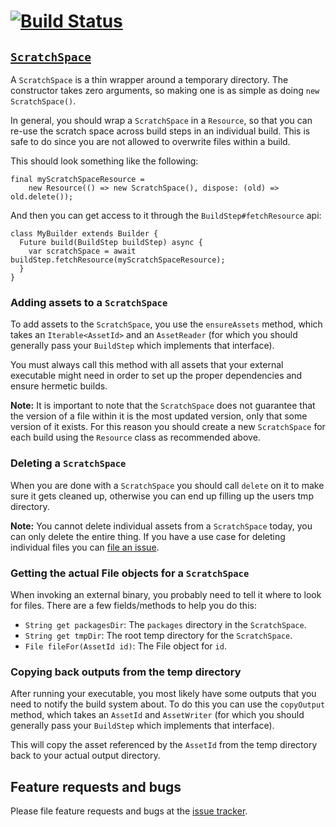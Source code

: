 # [![Build Status](https://travis-ci.org/dart-lang/build.svg?branch=master)](https://travis-ci.org/dart-lang/build)

## [`ScratchSpace`][dartdoc:ScratchSpace]

A `ScratchSpace` is a thin wrapper around a temporary directory. The
constructor takes zero arguments, so making one is as simple as doing
`new ScratchSpace()`.

In general, you should wrap a `ScratchSpace` in a `Resource`, so that you can
re-use the scratch space across build steps in an individual build. This is
safe to do since you are not allowed to overwrite files within a build.

This should look something like the following:

```
final myScratchSpaceResource =
    new Resource(() => new ScratchSpace(), dispose: (old) => old.delete());
```

And then you can get access to it through the `BuildStep#fetchResource` api:

```
class MyBuilder extends Builder {
  Future build(BuildStep buildStep) async {
    var scratchSpace = await buildStep.fetchResource(myScratchSpaceResource);
  }
}
```

### Adding assets to a `ScratchSpace`

To add assets to the `ScratchSpace`, you use the `ensureAssets` method, which
takes an `Iterable<AssetId>` and an `AssetReader` (for which you should
generally pass your `BuildStep` which implements that interface).

You must always call this method with all assets that your external executable
might need in order to set up the proper dependencies and ensure hermetic
builds.

**Note:** It is important to note that the `ScratchSpace` does not guarantee
that the version of a file within it is the most updated version, only that
some version of it exists. For this reason you should create a new
`ScratchSpace` for each build using the `Resource` class as recommended above.

### Deleting a `ScratchSpace`

When you are done with a `ScratchSpace` you should call `delete` on it to make
sure it gets cleaned up, otherwise you can end up filling up the users tmp
directory.

**Note:** You cannot delete individual assets from a `ScratchSpace` today, you
can only delete the entire thing. If you have a use case for deleting
individual files you can [file an issue][tracker].

### Getting the actual File objects for a `ScratchSpace`

When invoking an external binary, you probably need to tell it where to look
for files. There are a few fields/methods to help you do this:

  * `String get packagesDir`: The `packages` directory in the `ScratchSpace`.
  * `String get tmpDir`: The root temp directory for the `ScratchSpace`.
  * `File fileFor(AssetId id)`: The File object for `id`.

### Copying back outputs from the temp directory

After running your executable, you most likely have some outputs that you
need to notify the build system about. To do this you can use the `copyOutput`
method, which takes an `AssetId` and `AssetWriter` (for which you should
generally pass your `BuildStep` which implements that interface).

This will copy the asset referenced by the `AssetId` from the temp directory
back to your actual output directory.

## Feature requests and bugs

Please file feature requests and bugs at the [issue tracker][tracker].

[tracker]: https://github.com/dart-lang/build/issues
[dartdoc:ScratchSpace]: https://www.dartdocs.org/documentation/scratch_space/latest/scratch_space/ScratchSpace-class.html